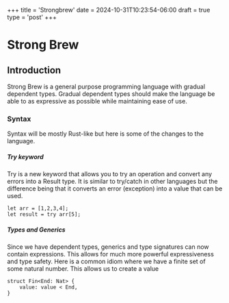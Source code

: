 +++
title = 'Strongbrew'
date = 2024-10-31T10:23:54-06:00
draft = true
type = 'post'
+++


# Strong Brew

## Introduction
Strong Brew is a general purpose programming language with gradual dependent types.
Gradual dependent types should make the language be able to as expressive as possible while maintaining ease of use.

### Syntax
Syntax will be mostly Rust-like but here is some of the changes to the language.

##### Try keyword
Try is a new keyword that allows you to try an operation and convert any errors into a Result type.
It is similar to try/catch in other languages but the difference being that it converts an error (exception) into a value that can be used.

```
let arr = [1,2,3,4];
let result = try arr[5];
```

##### Types and Generics
Since we have dependent types, generics and type signatures can now contain expressions. This allows for much more powerful expressiveness and type safety.
Here is a common idiom where we have a finite set of some natural number. This allows us to create a value
```
struct Fin<End: Nat> {
    value: value < End,
}
```
